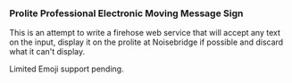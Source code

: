 ### Prolite Professional Electronic Moving Message Sign

This is an attempt to write a firehose web service that will accept any text on the input, display it on the prolite at Noisebridge if possible and discard what it can't display.

Limited Emoji support pending.
